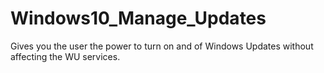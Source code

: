 # Windows10_Manage_Updates
Gives you the user the power to turn on and of Windows Updates without affecting the WU services.
